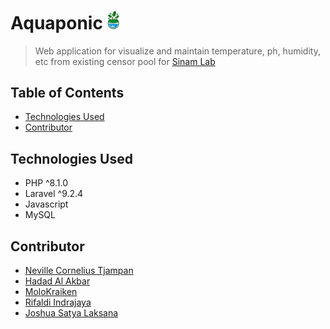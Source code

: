 # Aquaponic <img src="public/AdminLTE/dist/img/aquaponicLogo.png" width="20" title="hover text">
> Web application for visualize and maintain temperature, ph, humidity, etc from existing censor pool for [Sinam Lab](https://sinamlab.com)

## Table of Contents
* [Technologies Used](#technologies-used)
* [Contributor](#contributor)
<!-- * [License](#license) -->

## Technologies Used
- PHP ^8.1.0
- Laravel ^9.2.4
- Javascript
- MySQL

## Contributor
- [Neville Cornelius Tjampan](https://github.com/nipengg)
- [Hadad Al Akbar](https://github.com/qweersq)
- [MoloKraiken](https://github.com/MoloKrakein)
- [Rifaldi Indrajaya](https://github.com/rifaldibpn2)
- [Joshua Satya Laksana](https://github.com/joshuasl12)
